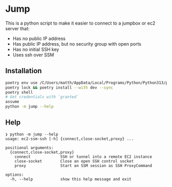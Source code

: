 # Jump

This is a python script to make it easier to connect to a jumpbox or ec2 server that:

- Has no public IP address
- Has public IP address, but no security group with open ports
- Has no initial SSH key
- Uses ssh over SSM

## Installation

```bash
poetry env use /C/Users/matth/AppData/Local/Programs/Python/Python313/python.exe
poetry lock && poetry install --with dev --sync
poetry shell
# Get credentials with `granted`
assume
python -m jump --help
```


## Help

```english
❯ python -m jump --help
usage: ec2-ssm-ssh [-h] {connect,close-socket,proxy} ...

positional arguments:
  {connect,close-socket,proxy}
    connect             SSH or tunnel into a remote EC2 instance
    close-socket        Close an open SSH control socket
    proxy               Start an SSM session as SSH ProxyCommand

options:
  -h, --help            show this help message and exit
```